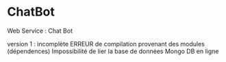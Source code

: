 # ChatBot
Web Service : Chat Bot

version 1 : incomplète
ERREUR de compilation provenant des modules (dépendences)
Impossibilité de lier la base de données Mongo DB en ligne
